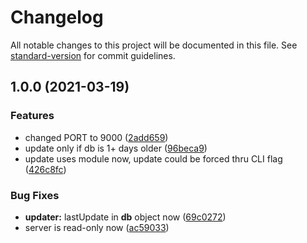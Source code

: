 # Changelog

All notable changes to this project will be documented in this file. See [standard-version](https://github.com/conventional-changelog/standard-version) for commit guidelines.

## 1.0.0 (2021-03-19)


### Features

* changed PORT to 9000 ([2add659](https://github.com/orl0/atyapi/commit/2add6592493714d9ef1651448c25a87d7e480a68))
* update only if db is 1+ days older ([96beca9](https://github.com/orl0/atyapi/commit/96beca9e9e7c7879de5c546e5bbaf9e414f58c2f))
* update uses module now, update could be forced thru CLI flag ([426c8fc](https://github.com/orl0/atyapi/commit/426c8fcfe59ca4ef3d515d22a1cf181b0cdd74f4))


### Bug Fixes

* **updater:** lastUpdate in __db__ object now ([69c0272](https://github.com/orl0/atyapi/commit/69c0272c6c8794e6b5d0b8caa72babb3a7b14597))
* server is read-only now ([ac59033](https://github.com/orl0/atyapi/commit/ac5903379d05c44505c8b4ef1ddc30b57ca1fee8))
